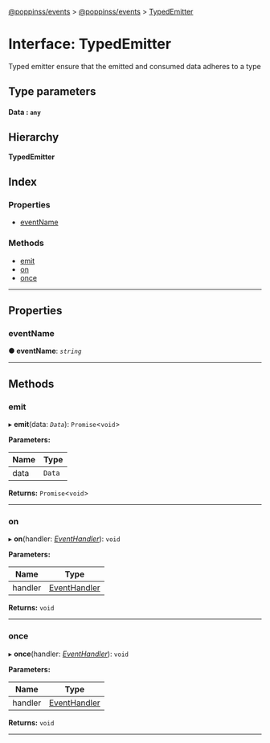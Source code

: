 [@poppinss/events](../README.md) > [@poppinss/events](../modules/_poppinss_events.md) > [TypedEmitter](../interfaces/_poppinss_events.typedemitter-1.md)

# Interface: TypedEmitter

Typed emitter ensure that the emitted and consumed data adheres to a type

## Type parameters
#### Data :  `any`
## Hierarchy

**TypedEmitter**

## Index

### Properties

* [eventName](_poppinss_events.typedemitter-1.md#eventname)

### Methods

* [emit](_poppinss_events.typedemitter-1.md#emit)
* [on](_poppinss_events.typedemitter-1.md#on)
* [once](_poppinss_events.typedemitter-1.md#once)

---

## Properties

<a id="eventname"></a>

###  eventName

**● eventName**: *`string`*

___

## Methods

<a id="emit"></a>

###  emit

▸ **emit**(data: *`Data`*): `Promise`<`void`>

**Parameters:**

| Name | Type |
| ------ | ------ |
| data | `Data` |

**Returns:** `Promise`<`void`>

___
<a id="on"></a>

###  on

▸ **on**(handler: *[EventHandler](../modules/_poppinss_events.md#eventhandler)*): `void`

**Parameters:**

| Name | Type |
| ------ | ------ |
| handler | [EventHandler](../modules/_poppinss_events.md#eventhandler) |

**Returns:** `void`

___
<a id="once"></a>

###  once

▸ **once**(handler: *[EventHandler](../modules/_poppinss_events.md#eventhandler)*): `void`

**Parameters:**

| Name | Type |
| ------ | ------ |
| handler | [EventHandler](../modules/_poppinss_events.md#eventhandler) |

**Returns:** `void`

___

